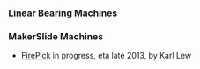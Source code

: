 ### Linear Bearing Machines

### MakerSlide Machines
* [FirePick](http://www.firepick.org) in progress, eta late 2013, by Karl Lew
